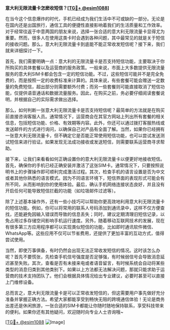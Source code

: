 **意大利无限流量卡怎麽收短信？[[TG💪+ @esim1088](https://t.me/s/esim1088)]**

在当今这个信息爆炸的时代，手机已经成为我们生活中不可或缺的一部分。无论是在国内还是出国旅行，通信工具的便捷性直接影响着我们的生活质量和工作效率。对于经常往返于中意两国的朋友来说，选择一张合适的意大利无限流量卡显得尤为重要。然而，很多人在使用这类卡时会遇到各种问题，其中最常见的就是关于短信的接收问题。那么，意大利无限流量卡到底能不能正常收发短信呢？接下来，我们就来详细探讨一下。

首先，我们需要明确一点：意大利的无限流量卡是否支持短信功能，主要取决于你所购买的具体套餐以及运营商的服务政策。一般来说，市面上大多数提供无限流量服务的意大利SIM卡都会包含一定的短信功能。不过，这些短信可能并不是完全免费的，而是按照一定的收费标准来计算的。具体来说，有些套餐可能会赠送一定数量的免费短信，超出部分则需要额外付费；而另一些套餐则可能直接取消了短信功能，仅提供语音通话和数据流量服务。因此，在购买之前，务必要仔细阅读套餐说明，并根据自己的实际需求做出选择。

那么，如何判断一张意大利无限流量卡是否支持短信呢？最简单的方法就是在购买前直接咨询客服人员。通常情况下，运营商会在其官方网站上列出所有套餐的相关信息，包括短信功能、价格、有效期等内容。此外，你还可以通过拨打客服热线或发送邮件的方式进行询问，以确保自己对产品有全面了解。当然，如果你已经拥有一张意大利无限流量卡，但不确定它是否能正常使用短信功能，也可以尝试发送测试短信来进行验证。如果发现无法成功接收或发送短信，则需要联系运营商寻求帮助。

接下来，让我们来看看如何正确设置你的意大利无限流量卡以便更好地接收短信。首先，确保你的手机已经正确安装并激活了这张SIM卡。通常情况下，只要按照说明书上的步骤操作即可顺利完成激活过程。其次，检查手机的语言设置是否为中文或者其他你熟悉的语言模式。因为不同语言环境下，短信界面的表现形式可能会有所不同，从而影响到你的使用体验。最后，确认手机网络连接状态良好，并且没有开启任何可能导致短信拦截的功能（如垃圾邮件过滤等）。

除了上述基本操作外，还有一些小技巧可以帮助你更高效地利用意大利无限流量卡的短信功能。例如，你可以将常用的联系人号码添加到通讯录中，这样不仅方便查找，还能避免因输入错误而导致的信息丢失；同时，建议定期清理旧短信记录，以免占用过多存储空间影响手机运行速度。另外，随着移动互联网技术的发展，现在有很多第三方应用程序都可以实现类似短信的功能，比如即时通讯软件微信、WhatsApp等。这些应用不仅可以节省费用，还提供了更加丰富的互动方式，值得尝试使用。

当然，即使万事俱备，有时仍然会出现无法正常收发短信的情况。这时该怎么办呢？首先不要慌张，先检查手机信号强度是否足够强，有时候弱信号会导致消息延迟甚至失败。其次，查看是否有未接来电或者语音留言，有时候系统会自动将某些类型的消息归类到其他类别下。如果以上方法都无法解决问题，那就只能求助于运营商的技术支持团队了。他们会根据具体情况给出专业建议，必要时甚至可以直接上门维修设备。

总而言之，意大利无限流量卡是可以正常收发短信的，但这需要用户事先做好充分准备并掌握正确方法。希望大家都能享受到畅快无阻的跨境通信体验！无论是商务出差还是休闲旅游，一张合适的SIM卡都能让你随时随地保持联系，享受科技带来的便利。如果你还有其他疑问，欢迎随时向专业人士咨询哦~

[[TG💪+ @esim1088](https://t.me/s/esim1088) ![Image](https://i.postimg.cc/4NQfJmqS/Snipaste-2025-05-13-00-14-12.png)]